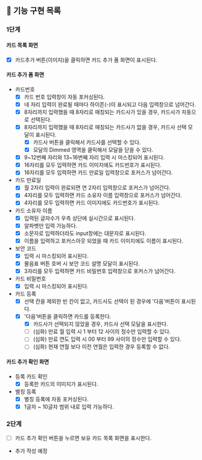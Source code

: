 ## 📝 기능 구현 목록

### 1단계

#### 카드 목록 화면

- [x] 카드추가 버튼(이미지)을 클릭하면 카드 추가 폼 화면이 표시된다.

#### 카드 추가 폼 화면

- 카드번호
  - [x] 카드 번호 입력창이 자동 포커싱된다.
  - [x] 네 자리 입력이 완료될 때마다 하이픈(-)이 표시되고 다음 입력창으로 넘어간다.
  - [x] 8자리까지 입력했을 때 8자리로 매칭되는 카드사가 있을 경우, 카드사가 자동으로 선택된다.
  - [x] 8자리까지 입력했을 때 8자리로 매칭되는 카드사가 없을 경우, 카드사 선택 모달이 표시된다.
    - [x] 카드사 버튼을 클릭해서 카드사를 선택할 수 있다.
    - [x] 모달의 Dimmed 영역을 클릭해서 모달을 닫을 수 있다.
  - [x] 9~12번째 자리와 13~16번째 자리 입력 시 마스킹되어 표시된다.
  - [x] 16자리를 모두 입력하면 카드 이미지에도 카드번호가 표시된다.
  - [x] 16자리를 모두 입력하면 카드 만료일 입력창으로 포커스가 넘어간다.
- 카드 만료일
  - [x] 월 2자리 입력이 완료되면 연 2자리 입력창으로 포커스가 넘어간다.
  - [x] 4자리를 모두 입력하면 카드 소유자 이름 입력창으로 포커스가 넘어간다.
  - [x] 4자리를 모두 입력하면 카드 이미지에도 카드번호가 표시된다.
- 카드 소유자 이름
  - [x] 입력된 글자수가 우측 상단에 실시간으로 표시된다.
  - [x] 알파벳만 입력 가능하다.
  - [x] 소문자로 입력하더라도 input창에는 대문자로 표시된다.
  - [x] 이름을 입력하고 포커스아웃 되었을 때 카드 이미지에도 이름이 표시된다.
- 보안 코드
  - [x] 입력 시 마스킹되어 표시된다.
  - [x] 물음표 버튼 호버 시 보안 코드 설명 모달이 표시된다.
  - [x] 3자리를 모두 입력하면 카드 비밀번호 입력창으로 포커스가 넘어간다.
- 카드 비밀번호
  - [x] 입력 시 마스킹되어 표시된다.
- 카드 등록
  - [x] 선택 칸을 제외한 빈 칸이 없고, 카드사도 선택이 된 경우에 '다음'버튼이 표시된다.
  - [x] '다음'버튼을 클릭하면 카드를 등록한다.
    - [x] 카드사가 선택되지 않았을 경우, 카드사 선택 모달을 표시한다.
    - [ ] (심화) 만료 월 입력 시 1 부터 12 사이의 정수만 입력할 수 있다.
    - [ ] (심화) 만료 연도 입력 시 00 부터 99 사이의 정수만 입력할 수 있다.
    - [ ] (심화) 현재 연월 보다 이전 연월은 입력한 경우 등록할 수 없다.

#### 카드 추가 확인 화면

- 등록 카드 확인
  - [x] 등록한 카드의 이미지가 표시된다.
- 별칭 등록
  - [x] 별칭 등록에 자동 포커싱된다.
  - [x] 1글자 ~ 10글자 범위 내로 입력 가능하다.

### 2단계

- [ ] 카드 추가 확인 버튼을 누르면 보유 카드 목록 화면을 표시한다.
- 추가 작성 예정
